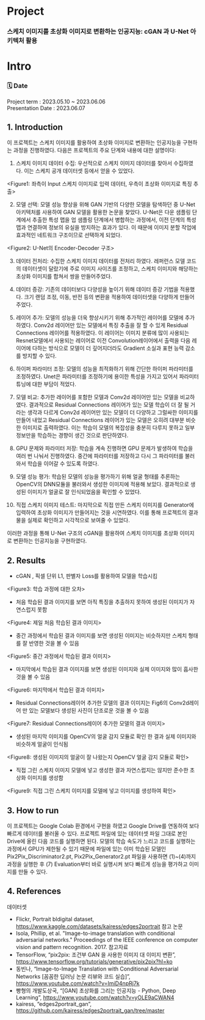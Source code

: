 # Project
### 스케치 이미지를 초상화 이미지로 변환하는 인공지능: cGAN 과 U-Net 아키텍처 활용

# Intro 
### 🗓️ Date 
Project term : 2023.05.10 ~ 2023.06.06 </br>
Presentation Date : 2023.06.07 </br>


## 1.  Introduction

이 프로젝트는 스케치 이미지를 활용하여 초상화 이미지로 변환하는 인공지능을 구현하는 과정을 진행하였다. 다음은 프로젝트의 주요 단계와 내용에 대한 설명이다:

1.	스케치 이미지 데이터 수집: 우선적으로 스케치 이미지 데이터를 찾아서 수집하였다. 이는 스케치 공개 데이터셋 등에서 얻을 수 있었다.

 
<Figure1: 좌측이 Input 스케치 이미지로 입력 데이터, 우측이 초상화 이미지로 특징 추출>

2.	모델 선택: 모델 성능 향상을 위해 GAN 기반의 다양한 모델을 탐색하던 중 U-Net 아키텍처를 사용하여 GAN 모델을 활용한 논문을 찾았다. U-Net은 다운 샘플링 단계에서 추출한 특성 맵을 업 샘플링 단계에서 병합하는 과정에서, 이전 단계의 특성 맵과 연결하여 정보의 유실을 방지하는 효과가 있다. 이 때문에 이미지 분할 작업에 효과적인 네트워크 구조이므로 선택하게 되었다.

 
<Figure2: U-Net의 Encoder-Decoder 구조>

3.	데이터 전처리: 수집한 스케치 이미지 데이터를 전처리 하였다. 레퍼런스 모델 코드의 데이터셋이 달랐기에 주로 이미지 사이즈를 조정하고, 스케치 이미지와 해당하는 초상화 이미지를 합쳐서 쌍을 만들어주었다.

4.	데이터 증강: 기존의 데이터보다 다양성을 높이기 위해 데이터 증강 기법을 적용했다. 크기 랜덤 조정, 이동, 반전 등의 변환을 적용하여 데이터셋을 다양하게 만들어 주었다.

5.	레이어 추가: 모델의 성능을 더욱 향상시키기 위해 추가적인 레이어를 모델에 추가하였다. Conv2d 레이어만 있는 모델에서 특징 추출을 잘 할 수 있게 Residual Connections 레이어를 적용하였다. 이 레이어는 이미지 분류에 많이 사용되는Resnet모델에서 사용되는 레이어로 이전 Convolution레이어에서 출력을 다음 레이어에 다하는 방식으로 모델이 더 깊어지더라도 Gradient 소실과 표현 능력 감소를 방지할 수 있다.

6.	하이퍼 파라미터 조정: 모델의 성능을 최적화하기 위해 간단한 하이퍼 파라미터를 조정하였다. Unet은 파라미터를 조정하기에 용이한 특성을 가지고 있어서 파라미터 튜닝에 대한 부담이 적었다.

7.	모델 비교: 추가한 레이어를 포함한 모델과 Conv2d 레이어만 있는 모델을 비교하였다. 결과적으로 Residual Connections 레이어가 있는 모델 학습이 더 잘 될 거라는 생각과 다르게 Conv2d 레이어만 있는 모델이 더 다양하고 그럴싸한 이미지를 만들어 내었고 Residual Connections 레이어가 있는 모델은 오히려 대부분 비슷한 이미지로 출력하였다. 이는 학습이 모델의 복잡성을 충분히 다루지 못하고 일부 정보만을 학습하는 경향이 생긴 것으로 판단하였다. 

8.	GPU 문제와 파라미터 저장: 학습을 계속 진행하면 GPU 문제가 발생하여 학습을 여러 번 나눠서 진행하였다. 중간에 파라미터를 저장하고 다시 그 파라미터를 불러와서 학습을 이어갈 수 있도록 하였다.

9.	모델 성능 평가: 학습된 모델의 성능을 평가하기 위해 얼굴 형태를 추론하는 OpenCV의 DNN모듈을 불러와서 생성한 이미지에 적용해 보았다. 결과적으로 생성된 이미지가 얼굴로 잘 인식되었음을 확인할 수 있었다.

10.	직접 스케치 이미지 테스트: 마지막으로 직접 만든 스케치 이미지를 Generator에 입력하여 초상화 이미지가 만들어지는 것을 시연하였다. 이를 통해 프로젝트의 결과물을 실제로 확인하고 시각적으로 보여줄 수 있었다.

이러한 과정을 통해 U-Net 구조의 cGAN을 활용하여 스케치 이미지를 초상화 이미지로 변환하는 인공지능을 구현하였다.


## 2.	Results 
-	cGAN , 픽셀 단위 L1, 판별자 Loss를 활용하여 모델을 학습시킴 
 
<Figure3: 학습 과정에 대한 오차>
-	처음 학습된 결과 이미지를 보면 아직 특징을 추출하지 못하여 생성된 이미지가 자연스럽지 못함
 
<Figure4: 제일 처음 학습된 결과 이미지>
-	중간 과정에서 학습된 결과 이미지를 보면 생성된 이미지는 비슷하지만 스케치 형태를 잘 반영한 것을 볼 수 있음
 
<Figure5: 중간 과정에서 학습된 결과 이미지>
-	마지막에서 학습된 결과 이미지를 보면 생성된 이미지와 실제 이미지와 많이 흡사한 것을 볼 수 있음
 
<Figure6: 마지막에서 학습된 결과 이미지>
-	Residual Connections레이어 추가한 모델의 결과 이미지는 Fig6의 Conv2d레이어 만 있는 모델보다 생성된 사진이 단조로운 것을 볼 수 있음
 
<Figure7: Residual Connections레이어 추가한 모델의 결과 이미지>
-	생성된 마지막 이미지를 OpenCV의 얼굴 감지 모듈로 확인 한 결과 실제 이미지와 비슷하게 얼굴이 인식됨
 
<Figure8: 생성된 이미지의 얼굴이 잘 나왔는지 OpenCV 얼굴 감지 모듈로 확인>
-	직접 그린 스케치 이미지 모델에 넣고 생성한 결과 자연스럽지는 않지만 준수한 초상화 이미지를 생성함
 
<Figure9: 직접 그린 스케치 이미지를 모델에 넣고 이미지를 생성하여 확인>


## 3.	How to run 
이 프로젝트는 Google Colab 환경에서 구현을 하였고 Google Drive를 연동하여 보다 빠르게 데이터를 불러올 수 있다. 프로젝트 파일에 있는 데이터셋 파일 그대로 본인 Drive에 올린 다음 코드를 실행하면 된다.
모델의 학습 속도가 느리고 코드를 실행하는 과정에서 GPU가 제한될 수 있기 때문에 파일에 있는 이미 학습된 모델인 Pix2Pix_Discriminator2.pt, Pix2Pix_Generator2.pt 파일을 사용하면 (1)~(4)까지 과정을 실행한 후 (7) Evaluation부터 바로 실행시켜 보다 빠르게 성능을 평가하고 이미지를 만들 수 있다.

## 4. References
데이터셋</br>
- Flickr, Portrait bldigital dataset, https://www.kaggle.com/datasets/kairess/edges2portrait 
참고  논문</br>
- Isola, Phillip, et al. "Image-to-image translation with conditional adversarial networks." Proceedings of the IEEE conference on computer vision and pattern recognition. 2017.
참고자료</br>
- TensorFlow, “pix2pix: 조건부  GAN 을  사용한  이미지  대  이미지 변환”, https://www.tensorflow.org/tutorials/generative/pix2pix?hl=ko
- 동빈나, “Image-to-Image Translation with Conditional Adversarial Networks [꼼꼼한  딥러닝  논문 리뷰와  코드 실습]”, https://www.youtube.com/watch?v=ImiD4npRj7k
- 빵형의  개발도상국, “[GAN] 초상화를  그리는  인공지능  - Python, Deep Learning”, https://www.youtube.com/watch?v=yOLE9aCWAN4
- kairess, “edges2portrait_gan”, https://github.com/kairess/edges2portrait_gan/tree/master
